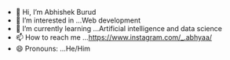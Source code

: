 - 👋 Hi, I’m Abhishek Burud
- 👀 I’m interested in ...Web development
- 🌱 I’m currently learning ...Artificial intelligence and data science
- 📫 How to reach me ...https://www.instagram.com/_.abhyaa/
- 😄 Pronouns: ...He/Him
<!---
Dracula-coder/Dracula-coder is a ✨ special ✨ repository because its `README.md` (this file) appears on your GitHub profile.
You can click the Preview link to take a look at your changes.
--->
